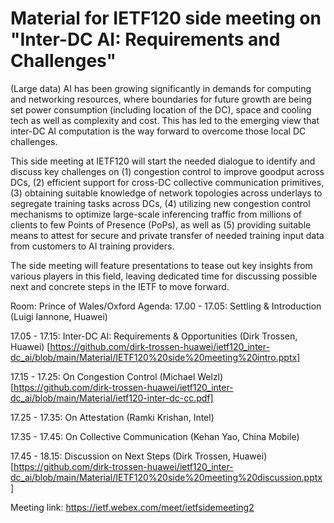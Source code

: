 # Material for IETF120 side meeting on "Inter-DC AI: Requirements and Challenges"

(Large data) AI has been growing significantly in demands for computing and networking resources, where boundaries for future growth are being set power consumption (including location of the DC), space and cooling tech as well as complexity and cost. This has led to the emerging view that inter-DC AI computation is the way forward to overcome those local DC challenges.

This side meeting at IETF120 will start the needed dialogue to identify and discuss key challenges on (1) congestion control to improve goodput across DCs, (2) efficient support for cross-DC collective communication primitives, (3) obtaining suitable knowledge of network topologies across underlays to segregate training tasks across DCs, (4) utilizing new congestion control mechanisms to optimize large-scale inferencing traffic from millions of clients to  few Points of Presence (PoPs), as well as (5) providing suitable means to attest for secure and private transfer of needed training input data from customers to AI training providers. 

The side meeting will feature presentations to tease out key insights from various players in this field, leaving dedicated time for discussing possible next and concrete steps in the IETF to move forward. 

Room: Prince of Wales/Oxford
Agenda:
17.00 - 17.05: Settling & Introduction (Luigi Iannone, Huawei)

17.05 - 17.15: Inter-DC AI: Requirements & Opportunities (Dirk Trossen, Huawei) [https://github.com/dirk-trossen-huawei/ietf120_inter-dc_ai/blob/main/Material/IETF120%20side%20meeting%20intro.pptx]

17.15 - 17.25: On Congestion Control (Michael Welzl) [https://github.com/dirk-trossen-huawei/ietf120_inter-dc_ai/blob/main/Material/ietf120-inter-dc-cc.pdf]

17.25 - 17.35: On Attestation (Ramki Krishan, Intel)

17.35 - 17.45: On Collective Communication (Kehan Yao, China Mobile)

17.45 - 18.15: Discussion on Next Steps (Dirk Trossen, Huawei) [https://github.com/dirk-trossen-huawei/ietf120_inter-dc_ai/blob/main/Material/IETF120%20side%20meeting%20discussion.pptx]

Meeting link: https://ietf.webex.com/meet/ietfsidemeeting2

